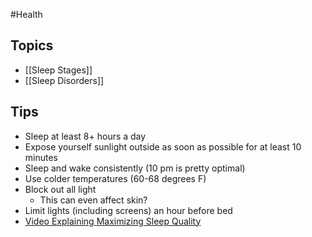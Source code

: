 #Health
## Topics
* [[Sleep Stages]]
* [[Sleep Disorders]]
## Tips
* Sleep at least 8+ hours a day
* Expose yourself sunlight outside as soon as possible for at least 10 minutes
* Sleep and wake consistently (10 pm is pretty optimal)
* Use colder temperatures (60-68 degrees F)
* Block out all light
	* This can even affect skin?
* Limit lights (including screens) an hour before bed
* [Video Explaining Maximizing Sleep Quality](https://www.youtube.com/watch?v=q9q3hfsPYpM)